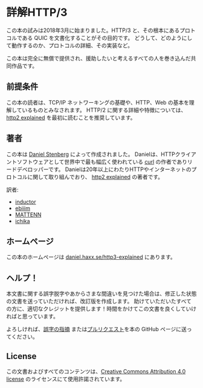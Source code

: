 # 詳解HTTP/3

この本の試みは2018年3月に始まりました。HTTP/3 と、その根本にあるプロトコルである QUIC を文書化することがその目的です。
どうして、どのようにして動作するのか、プロトコルの詳細、その実装など。

この本は完全に無償で提供され、援助したいと考えるすべての人を巻き込んだ共同作品です。

## 前提条件

この本の読者は、TCP/IP ネットワーキングの基礎や、HTTP、Web の基本を理解しているものとみなされます。
HTTP/2 に関する詳細や特徴については、[http2 explained](https://daniel.haxx.se/http2/) を最初に読むことを推奨しています。

## 著者

この本は [Daniel Stenberg](https://daniel.haxx.se/) によって作成されました。
Danielは、HTTPクライアントソフトウェアとして世界中で最も幅広く使われている [curl](https://curl.haxx.se/) の作者でありリードデベロッパーです。
Danielは20年以上にわたりHTTPやインターネットのプロトコルに関して取り組んでおり、 [http2 explained](https://daniel.haxx.se/http2/) の著者です。

訳者:
- [inductor](https://github.com/inductor)
- [ebiiim](https://github.com/ebiiim)
- [MATTENN](https://github.com/MATTENN)
- [ichika](https://github.com/ichika5259)

## ホームページ

この本のホームページは [daniel.haxx.se/http3-explained](https://daniel.haxx.se/http3-explained) にあります。

## ヘルプ！

本文書に関する誤字脱字やあからさまな間違いを見つけた場合は、修正した状態の文書を送っていただければ、改訂版を作成します。
助けていただいたすべての方に、適切なクレジットを提供します！時間をかけてこの文書を良くしていければと思っています。

よろしければ、[誤字の指摘](https://github.com/bagder/http3-explained/issues)
または[プルリクエスト](https://github.com/bagder/http3-explained/pulls)を本の GitHub ページに送ってください。

## License

この文書およびすべてのコンテンツは、[Creative Commons
Attribution 4.0 license](https://creativecommons.org/licenses/by/4.0w/) のライセンスにて使用許諾されています。
